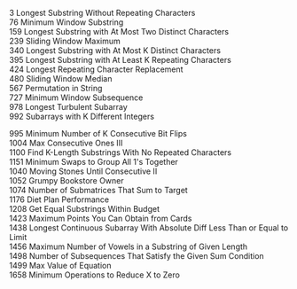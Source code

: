 3       Longest Substring Without Repeating Characters		  	  
76	    Minimum Window Substring			  
159	    Longest Substring with At Most Two Distinct Characters	  	  
239	    Sliding Window Maximum			  
340	    Longest Substring with At Most K Distinct Characters   
395	    Longest Substring with At Least K Repeating Characters			  
424	    Longest Repeating Character Replacement			   
480	    Sliding Window Median			  
567	    Permutation in String			    
727	    Minimum Window Subsequence    
978	    Longest Turbulent Subarray			    
992	    Subarrays with K Different Integers        
 	   	
995	    Minimum Number of K Consecutive Bit   Flips			     
1004	Max Consecutive Ones III			  
1100	Find K-Length Substrings With No Repeated Characters	  
1151	Minimum Swaps to Group All 1's Together  
1040	Moving Stones Until Consecutive II		   
1052	Grumpy Bookstore Owner			  
1074	Number of Submatrices That Sum to Target			  
1176	Diet Plan Performance  
1208	Get Equal Substrings Within Budget	  		
1423	Maximum Points You Can Obtain from Cards   			
1438	Longest Continuous Subarray With Absolute Diff Less Than or Equal to Limit			  
1456	Maximum Number of Vowels in a Substring of Given Length			  
1498	Number of Subsequences That Satisfy the Given Sum Condition			  
1499	Max Value of Equation			  
1658	Minimum Operations to Reduce X to Zero